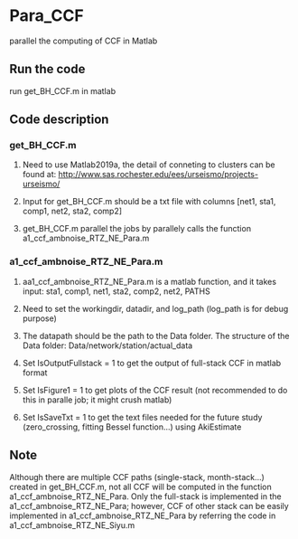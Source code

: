 # Para_CCF
parallel the computing of CCF in Matlab

## Run the code
run get_BH_CCF.m in matlab

## Code description
### get_BH_CCF.m
1. Need to use Matlab2019a, the detail of conneting to clusters can be found at: http://www.sas.rochester.edu/ees/urseismo/projects-urseismo/

2. Input for get_BH_CCF.m should be a txt file with columns [net1, sta1, comp1, net2, sta2, comp2]

3. get_BH_CCF.m parallel the jobs by parallely calls the function a1_ccf_ambnoise_RTZ_NE_Para.m

### a1_ccf_ambnoise_RTZ_NE_Para.m
1. aa1_ccf_ambnoise_RTZ_NE_Para.m is a matlab function, and it takes input: sta1, comp1, net1, sta2, comp2, net2, PATHS
 
2. Need to set the workingdir, datadir, and log_path (log_path is for debug purpose)
 
3. The datapath should be the path to the Data folder. The structure of the Data folder: Data/network/station/actual_data
 
4. Set IsOutputFullstack = 1 to get the output of full-stack CCF in matlab format
  
5. Set IsFigure1 = 1 to get plots of the CCF result (not recommended to do this in paralle job; it might crush matlab)

6. Set IsSaveTxt = 1 to get the text files needed for the future study (zero_crossing, fitting Bessel function...) using AkiEstimate

## Note
Although there are multiple CCF paths (single-stack, month-stack...) created in get_BH_CCF.m, not all CCF will be computed in the function a1_ccf_ambnoise_RTZ_NE_Para. Only the full-stack is implemented in the a1_ccf_ambnoise_RTZ_NE_Para; however, CCF of other stack can be easily implemented in a1_ccf_ambnoise_RTZ_NE_Para by referring the code in a1_ccf_ambnoise_RTZ_NE_Siyu.m
